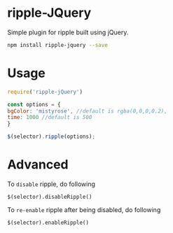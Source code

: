 # ripple-JQuery

Simple plugin for ripple built using jQuery.

```bash
npm install ripple-jquery --save
```

# Usage

```js
require('ripple-jQuery')

const options = {
bgColor: 'mistyrose', //default is rgba(0,0,0,0.2),
time: 1000 //default is 500
}

$(selector).ripple(options);
```

# Advanced

To `disable` ripple, do following

`$(selector).disableRipple()`

To `re-enable` ripple after being disabled, do following

`$(selector).enableRipple()`
